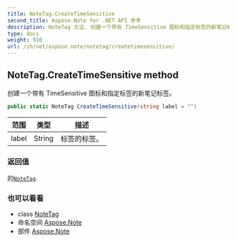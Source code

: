 ```yaml
---
title: NoteTag.CreateTimeSensitive
second_title: Aspose.Note for .NET API 参考
description: NoteTag 方法. 创建一个带有 TimeSensitive 图标和指定标签的新笔记标签
type: docs
weight: 910
url: /zh/net/aspose.note/notetag/createtimesensitive/
---
```

## NoteTag.CreateTimeSensitive method

创建一个带有 TimeSensitive 图标和指定标签的新笔记标签。

```csharp
public static NoteTag CreateTimeSensitive(string label = "")
```

| 范围 | 类型 | 描述 |
| --- | --- | --- |
| label | String | 标签的标签。 |

### 返回值

的[`NoteTag`](../).

### 也可以看看

* class [NoteTag](../)
* 命名空间 [Aspose.Note](../../notetag/)
* 部件 [Aspose.Note](../../../)


